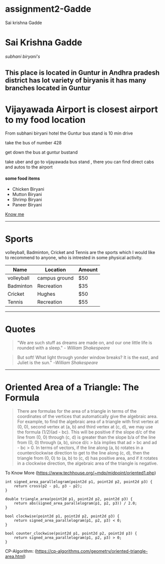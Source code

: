 # assignment2-Gadde
Sai krishna Gadde
# Sai Krishna Gadde
###### subhani biryani's
 This place is located in **Guntur** in **Andhra pradesh** district has lot variety of biryanis it has many branches located in Guntur 
 ---------------------------------------------------------------------------------------------------------------------------------------------------
 # Vijayawada Airport is closest airport to my food location
 From subhani biryani hotel the Guntur bus stand is 10 min drive

take the bus of number 428

get down the bus at guntur bustand

take uber and go to vijayawada bus stand , there you can find direct cabs and autos to the airport

#### some food items
* Chicken Biryani
* Mutton Biryani
* Shrimp Biryani
* Paneer Biryani

[Know me](https://github.com/sai2247/assignment2-Gadde/blob/main/AboutMe.md#sai-krishna-gadde)

-----------------------------------------------

# Sports

volleyball, Badminton, Cricket and Tennis are the sports which I would like to recommend to anyone, who is intrested in some physical activity.

|  Name       |  Location      | Amount|
|-------------|----------------|-------|
|  volleyball | campus ground  |  $50  |
|  Badminton  | Recreation     |  $35  |
|  Cricket    | Hughes         |  $50  |
|   Tennis    |  Recreation    |  $55  |

----------------------------------------------------

# Quotes

> "We are such stuff as dreams are made on, and our one little life is rounded with a sleep." - *William Shakespeare*

>  But soft! What light through yonder window breaks? It is the east, and Juliet is the sun." -*William Shakespeare*

-------------------------------------------------------------

# Oriented Area of a Triangle: The Formula

>There are formulas for the area of a triangle in terms of the coordinates of the vertices that automatically give the algebraic area. For example, to find the algebraic area of a triangle with first vertex at (0, 0), second vertex at (a, b) and third vertex at (c, d), we may use the formula (1/2)(ad - bc). This will be positive if the slope d/c of the line from (0, 0) through (c, d) is greater than the slope b/a of the line from (0, 0) through (a, b), since d/c > b/a implies that ad > bc and ad - bc > 0. In terms of vectors, if the line along (a, b) rotates in a counterclockwise direction to get to the line along (c, d), then the triangle from (0, 0) to (a, b) to (c, d) has positive area, and if it rotates in a clockwise direction, the algebraic area of the triangle is negative.

To Know More (https://www.techhouse.org/~mdp/midpoint/oriented1.php)

````
int signed_area_parallelogram(point2d p1, point2d p2, point2d p3) {
    return cross(p2 - p1, p3 - p2);
}

double triangle_area(point2d p1, point2d p2, point2d p3) {
    return abs(signed_area_parallelogram(p1, p2, p3)) / 2.0;
}

bool clockwise(point2d p1, point2d p2, point2d p3) {
    return signed_area_parallelogram(p1, p2, p3) < 0;
}

bool counter_clockwise(point2d p1, point2d p2, point2d p3) {
    return signed_area_parallelogram(p1, p2, p3) > 0;
}
````
CP-Algorithm: (https://cp-algorithms.com/geometry/oriented-triangle-area.html)
